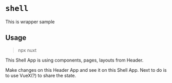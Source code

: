 # `shell`
This is wrapper sample 

## Usage
> npx nuxt

This Shell App is using components, pages, layouts from Header.

Make changes on this Header App and see it on this Shell App.
Next to do is to use VueX(?) to share the state.